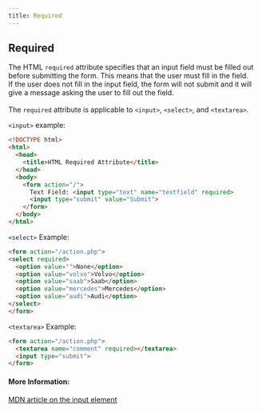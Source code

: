 ```yaml
---
title: Required
---
```

## Required


The HTML `required` attribute specifies that an input field must be filled out before submitting the form. This means that the user must fill in the field. <br /> 
If the user does not fill in the input field, the form will not submit and it will give a message asking the user to fill out the field. <br /> <br />
The `required` attribute is applicable to `<input>`, `<select>`, and `<textarea>`. 

`<input>` example: 
```html
<!DOCTYPE html>
<html>
  <head>
    <title>HTML Required Attribute</title>
  </head>
  <body>
    <form action="/">
      Text Field: <input type="text" name="textfield" required>
      <input type="submit" value="Submit">
    </form>
  </body>
</html>
```

`<select>` Example:
```html
<form action="/action.php">
<select required>
  <option value="">None</option>
  <option value="volvo">Volvo</option>
  <option value="saab">Saab</option>
  <option value="mercedes">Mercedes</option>
  <option value="audi">Audi</option>
</select>
</form>
```
`<textarea>` Example:
```html
<form action="/action.php">
  <textarea name="comment" required></textarea>
  <input type="submit">
</form>
```

#### More Information:
<a href="https://developer.mozilla.org/en-US/docs/Web/HTML/Element/input" target="_blank">MDN article on the input element</a>

